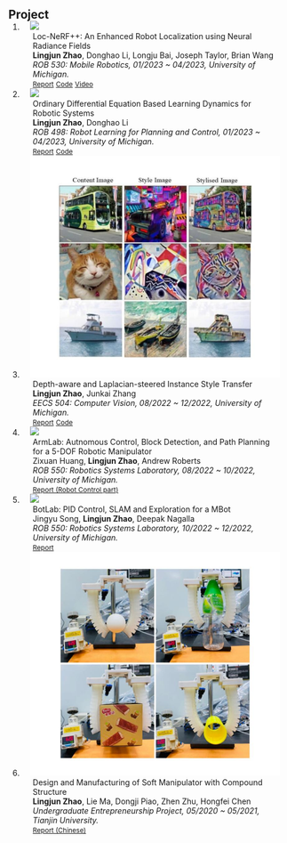 <h2 id="publications" style="margin: 2px 0px -15px;">Project</h2>

<div class="publications">
<ol class="bibliography">


<li>
<div class="pub-row">

  <div class="col-sm-3 abbr" style="position: relative;padding-right: 15px;padding-left: 15px;">
    <img src="assets/img/horns_adaptve.gif" class="teaser img-fluid z-depth-1">
    <!-- <abbr class="badge">arXiv</abbr> -->
  </div>

  <div class="col-sm-9" style="position: relative;padding-right: 15px;padding-left: 20px;">
    <div class="title">Loc-NeRF++: An Enhanced Robot Localization using Neural Radiance Fields</div>
    <div class="author"><strong>Lingjun Zhao</strong>, Donghao Li, Longju Bai, Joseph Taylor, Brian Wang</div>
    <div class="periodical"><em>ROB 530: Mobile Robotics, 01/2023 ~ 04/2023, University of Michigan.</em></div>
    <div class="links">
        <!-- <a href="https://arxiv.org/abs/2306.06534" class="btn btn-sm z-depth-0" role="button" target="_blank" style="font-size:12px;">Website</a> -->
        <a href="https://drive.google.com/file/d/1rEk7m628LLQmik8QQDjR7N0RCjglH2Nq/view?usp=sharing" class="btn btn-sm z-depth-0" role="button" target="_blank" style="font-size:12px;">Report</a>
        <a href="https://github.com/JunShao0104/Loc-NeRF-plus" class="btn btn-sm z-depth-0" role="button" target="_blank" style="font-size:12px;">Code</a>
        <a href="https://www.youtube.com/watch?v=g6yx-9psMI4" class="btn btn-sm z-depth-0" role="button" target="_blank" style="font-size:12px;">Video</a>
        <!-- <a href="assets/files/KTensors.bib" class="btn btn-sm z-depth-0" role="button" target="_blank" style="font-size:12px;">BibTeX</a>
        <strong><i style="color:#7b5aa6">arXiv.org</i></strong> -->
    </div>
  </div>
</div>
</li>


<li>
<div class="pub-row">

  <div class="col-sm-3 abbr" style="position: relative;padding-right: 15px;padding-left: 15px;">
    <img src="assets/img/obstacle_avoidance_pushing_visualization.gif" class="teaser img-fluid z-depth-1">
    <!-- <abbr class="badge">arXiv</abbr> -->
  </div>

  <div class="col-sm-9" style="position: relative;padding-right: 15px;padding-left: 20px;">
    <div class="title">Ordinary Differential Equation Based Learning Dynamics for Robotic Systems</div>
    <div class="author"><strong>Lingjun Zhao</strong>, Donghao Li</div>
    <div class="periodical"><em>ROB 498: Robot Learning for Planning and Control, 01/2023 ~ 04/2023, University of Michigan.</em></div>
    <div class="links">
        <!-- <a href="https://arxiv.org/abs/2306.06534" class="btn btn-sm z-depth-0" role="button" target="_blank" style="font-size:12px;">Website</a> -->
        <a href="https://drive.google.com/file/d/1eB448fKJZDSLUmQ_KLl00uL7lZmZ98Cu/view?usp=sharing" class="btn btn-sm z-depth-0" role="button" target="_blank" style="font-size:12px;">Report</a>
        <a href="https://github.com/JunShao0104/NDE-based-Robot-Learning-Dynamics" class="btn btn-sm z-depth-0" role="button" target="_blank" style="font-size:12px;">Code</a>
        <!-- <a href="https://www.youtube.com/watch?v=g6yx-9psMI4" class="btn btn-sm z-depth-0" role="button" target="_blank" style="font-size:12px;">Video</a> -->
        <!-- <a href="assets/files/KTensors.bib" class="btn btn-sm z-depth-0" role="button" target="_blank" style="font-size:12px;">BibTeX</a>
        <strong><i style="color:#7b5aa6">arXiv.org</i></strong> -->
    </div>
  </div>
</div>
</li>




<li>
<div class="pub-row">

  <div class="col-sm-3 abbr" style="position: relative;padding-right: 15px;padding-left: 15px;">
    <img src="assets/img/eecs504_merge_drawing.jpg" class="teaser img-fluid z-depth-1">
    <!-- <abbr class="badge">arXiv</abbr> -->
  </div>

  <div class="col-sm-9" style="position: relative;padding-right: 15px;padding-left: 20px;">
    <div class="title">Depth-aware and Laplacian-steered Instance Style Transfer</div>
    <div class="author"><strong>Lingjun Zhao</strong>, Junkai Zhang</div>
    <div class="periodical"><em>EECS 504: Computer Vision, 08/2022 ~ 12/2022, University of Michigan.</em></div>
    <div class="links">
        <!-- <a href="https://arxiv.org/abs/2306.06534" class="btn btn-sm z-depth-0" role="button" target="_blank" style="font-size:12px;">Website</a> -->
        <a href="https://drive.google.com/file/d/1H9Okz8tbjHv_lQ5klEtiOcg1wDveOEfS/view?usp=sharing" class="btn btn-sm z-depth-0" role="button" target="_blank" style="font-size:12px;">Report</a>
        <a href="https://github.com/JunShao0104/Depth-aware-and-Laplacian-steered-Instance-Style-Transfer" class="btn btn-sm z-depth-0" role="button" target="_blank" style="font-size:12px;">Code</a>
        <!-- <a href="https://www.youtube.com/watch?v=g6yx-9psMI4" class="btn btn-sm z-depth-0" role="button" target="_blank" style="font-size:12px;">Video</a> -->
        <!-- <a href="assets/files/KTensors.bib" class="btn btn-sm z-depth-0" role="button" target="_blank" style="font-size:12px;">BibTeX</a>
        <strong><i style="color:#7b5aa6">arXiv.org</i></strong> -->
    </div>
  </div>
</div>
</li>




<li>
<div class="pub-row">

  <div class="col-sm-3 abbr" style="position: relative;padding-right: 15px;padding-left: 15px;">
    <img src="assets/img/armlab_1.gif" class="teaser img-fluid z-depth-1">
    <!-- <abbr class="badge">arXiv</abbr> -->
  </div>

  <div class="col-sm-9" style="position: relative;padding-right: 15px;padding-left: 20px;">
    <div class="title">ArmLab: Autnomous Control, Block Detection, and Path Planning for a 5-DOF Robotic Manipulator</div>
    <div class="author">Zixuan Huang, <strong>Lingjun Zhao</strong>, Andrew Roberts</div>
    <div class="periodical"><em>ROB 550: Robotics Systems Laboratory, 08/2022 ~ 10/2022, University of Michigan.</em></div>
    <div class="links">
        <!-- <a href="https://arxiv.org/abs/2306.06534" class="btn btn-sm z-depth-0" role="button" target="_blank" style="font-size:12px;">Website</a> -->
        <a href="https://drive.google.com/file/d/1NQjweeltnoDfmNbUAtlVZsOcliME0gbP/view?usp=sharing" class="btn btn-sm z-depth-0" role="button" target="_blank" style="font-size:12px;">Report (Robot Control part)</a>
        <!-- <a href="https://github.com/JunShao0104/Depth-aware-and-Laplacian-steered-Instance-Style-Transfer" class="btn btn-sm z-depth-0" role="button" target="_blank" style="font-size:12px;">Code</a> -->
        <!-- <a href="https://www.youtube.com/watch?v=g6yx-9psMI4" class="btn btn-sm z-depth-0" role="button" target="_blank" style="font-size:12px;">Video</a> -->
        <!-- <a href="assets/files/KTensors.bib" class="btn btn-sm z-depth-0" role="button" target="_blank" style="font-size:12px;">BibTeX</a>
        <strong><i style="color:#7b5aa6">arXiv.org</i></strong> -->
    </div>
  </div>
</div>
</li>




<li>
<div class="pub-row">

  <div class="col-sm-3 abbr" style="position: relative;padding-right: 15px;padding-left: 15px;">
    <img src="assets/img/Checkpoint1_high_speed_1.gif" class="teaser img-fluid z-depth-1">
    <!-- <abbr class="badge">arXiv</abbr> -->
  </div>

  <div class="col-sm-9" style="position: relative;padding-right: 15px;padding-left: 20px;">
    <div class="title">BotLab: PID Control, SLAM and Exploration for a MBot</div>
    <div class="author">Jingyu Song, <strong>Lingjun Zhao</strong>, Deepak Nagalla</div>
    <div class="periodical"><em>ROB 550: Robotics Systems Laboratory, 10/2022 ~ 12/2022, University of Michigan.</em></div>
    <div class="links">
        <!-- <a href="https://arxiv.org/abs/2306.06534" class="btn btn-sm z-depth-0" role="button" target="_blank" style="font-size:12px;">Website</a> -->
        <a href="https://drive.google.com/file/d/18j28vnVaYSJiczoq4qZjGEpCztLyiUdq/view?usp=sharing" class="btn btn-sm z-depth-0" role="button" target="_blank" style="font-size:12px;">Report</a>
        <!-- <a href="https://github.com/JunShao0104/Depth-aware-and-Laplacian-steered-Instance-Style-Transfer" class="btn btn-sm z-depth-0" role="button" target="_blank" style="font-size:12px;">Code</a> -->
        <!-- <a href="https://www.youtube.com/watch?v=g6yx-9psMI4" class="btn btn-sm z-depth-0" role="button" target="_blank" style="font-size:12px;">Video</a> -->
        <!-- <a href="assets/files/KTensors.bib" class="btn btn-sm z-depth-0" role="button" target="_blank" style="font-size:12px;">BibTeX</a>
        <strong><i style="color:#7b5aa6">arXiv.org</i></strong> -->
    </div>
  </div>
</div>
</li>




<li>
<div class="pub-row">

  <div class="col-sm-3 abbr" style="position: relative;padding-right: 15px;padding-left: 15px;">
    <img src="assets/img/soft_robot_drawing.jpg" class="teaser img-fluid z-depth-1">
    <!-- <abbr class="badge">arXiv</abbr> -->
  </div>

  <div class="col-sm-9" style="position: relative;padding-right: 15px;padding-left: 20px;">
    <div class="title">Design and Manufacturing of Soft Manipulator with Compound Structure</div>
    <div class="author"><strong>Lingjun Zhao</strong>, Lie Ma, Dongji Piao, Zhen Zhu, Hongfei Chen</div>
    <div class="periodical"><em>Undergraduate Entrepreneurship Project, 05/2020 ~ 05/2021, Tianjin University.</em></div>
    <div class="links">
        <!-- <a href="https://arxiv.org/abs/2306.06534" class="btn btn-sm z-depth-0" role="button" target="_blank" style="font-size:12px;">Website</a> -->
        <a href="https://drive.google.com/file/d/1s7vkBjQHhHCh6thWbLEUb_09RL5YJQXL/view?usp=sharing" class="btn btn-sm z-depth-0" role="button" target="_blank" style="font-size:12px;">Report (Chinese)</a>
        <!-- <a href="https://github.com/JunShao0104/Depth-aware-and-Laplacian-steered-Instance-Style-Transfer" class="btn btn-sm z-depth-0" role="button" target="_blank" style="font-size:12px;">Code</a> -->
        <!-- <a href="https://www.youtube.com/watch?v=g6yx-9psMI4" class="btn btn-sm z-depth-0" role="button" target="_blank" style="font-size:12px;">Video</a> -->
        <!-- <a href="assets/files/KTensors.bib" class="btn btn-sm z-depth-0" role="button" target="_blank" style="font-size:12px;">BibTeX</a>
        <strong><i style="color:#7b5aa6">arXiv.org</i></strong> -->
    </div>
  </div>
</div>
</li>


  
<br>

</ol>
</div>

